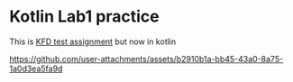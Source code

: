 # Kotlin Lab1 practice
This is [KFD test assignment](https://github.com/te9c/KFD) but now in kotlin


https://github.com/user-attachments/assets/b2910b1a-bb45-43a0-8a75-1a0d3ea5fa9d
